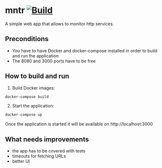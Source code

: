 # mntr [![Build](https://github.com/Shpota/mntr/actions/workflows/build.yml/badge.svg)](https://github.com/Shpota/mntr/actions/workflows/build.yml)

A simple web app that allows to monitor http services.

## Preconditions

- You have to have Docker and docker-compose installed in order to build and run the application
- The 8080 and 3000 ports have to be free

## How to build and run

1. Build Docker images:
```sh
docker-compose build
```
2. Start the application:
```sh
docker-compose up
```
Once the application is started it will be available on http://localhost:3000

## What needs improvements

- the app has to be covered with tests
- timeouts for fetching URLs
- better UI 
